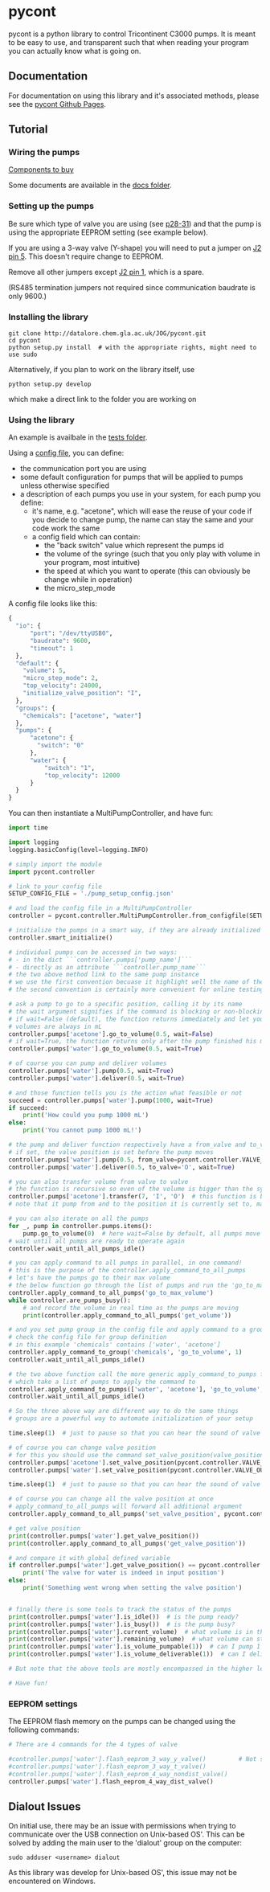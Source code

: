 # pycont

pycont is a python library to control Tricontinent C3000 pumps. It is meant to be easy to use, and transparent such that when reading your program you can actually know what is going on.

## Documentation
For documentation on using this library and it's associated methods, please see the [pycont Github Pages](https://croningp.github.io/pycont/).

## Tutorial

### Wiring the pumps

[Components to buy](docs/useful_links.md)

Some documents are available in the [docs folder](docs).

### Setting up the pumps

Be sure which type of valve you are using (see [p28-31](docs/pumps/tricont%20software%20man.pdf)) and that the pump is using the appropriate EEPROM setting (see example below).

If you are using a 3-way valve (Y-shape) you will need to put a jumper on [J2 pin 5](docs/pumps/pumps_wiring.pdf). This doesn't require change to EEPROM.

Remove all other jumpers except [J2 pin 1](docs/pumps/pumps_wiring.pdf), which is a spare.

(RS485 termination jumpers not required since communication baudrate is only 9600.)


### Installing the library

```
git clone http://datalore.chem.gla.ac.uk/JOG/pycont.git
cd pycont
python setup.py install  # with the appropriate rights, might need to use sudo
```

Alternatively, if you plan to work on the library itself, use
```
python setup.py develop
```
which make a direct link to the folder you are working on

### Using the library

An example is availbale in the [tests folder](tests).

Using a [config file](tests/pump_setup_config.json), you can define:
- the communication port you are using
- some default configuration for pumps that will be applied to pumps unless otherwise specified
- a description of each pumps you use in your system, for each pump you define:
    - it's name, e.g. "acetone", which will ease the reuse of your code if you decide to change pump, the name can stay the same and your code work the same
    - a config field which can contain:
      - the "back switch" value which represent the pumps id
      - the volume of the syringe (such that you only play with volume in your program, most intuitive)
      - the speed at which you want to operate (this can obviously be change while in operation)
      - the micro_step_mode

A config file looks like this:
```python
{
  "io": {
      "port": "/dev/ttyUSB0",
      "baudrate": 9600,
      "timeout": 1
  },
  "default": {
    "volume": 5,
    "micro_step_mode": 2,
    "top_velocity": 24000,
    "initialize_valve_position": "I",
  },
  "groups": {
    "chemicals": ["acetone", "water"]
  },
  "pumps": {
      "acetone": {
        "switch": "0"
      },
      "water": {
          "switch": "1",
          "top_velocity": 12000
      }
  }
}
```

You can then instantiate a MultiPumpController, and have fun:

```python
import time

import logging
logging.basicConfig(level=logging.INFO)

# simply import the module
import pycont.controller

# link to your config file
SETUP_CONFIG_FILE = './pump_setup_config.json'

# and load the config file in a MultiPumpController
controller = pycont.controller.MultiPumpController.from_configfile(SETUP_CONFIG_FILE)

# initialize the pumps in a smart way, if they are already initialized we do not want to reinitialize them because they go back to zero position
controller.smart_initialize()

# individual pumps can be accessed in two ways:
# - in the dict ```controller.pumps['pump_name']```
# - directly as an attribute ```controller.pump_name```
# the two above method link to the same pump instance
# we use the first convention becuase it highlight well the name of the pumps
# the second convention is certainly more convenient for online testing using ipython

# ask a pump to go to a specific position, calling it by its name
# the wait argument signifies if the command is blocking or non-blocking
# if wait=False (default), the function returns immediately and let you go on
# volumes are always in mL
controller.pumps['acetone'].go_to_volume(0.5, wait=False)
# if wait=True, the function returns only after the pump finished his move
controller.pumps['water'].go_to_volume(0.5, wait=True)

# of course you can pump and deliver volumes
controller.pumps['water'].pump(0.5, wait=True)
controller.pumps['water'].deliver(0.5, wait=True)

# and those function tells you is the action what feasible or not
succeed = controller.pumps['water'].pump(1000, wait=True)
if succeed:
    print('How could you pump 1000 mL')
else:
    print('You cannot pump 1000 mL!')

# the pump and deliver function respectively have a from_valve and to_valve argument
# if set, the valve position is set before the pump moves
controller.pumps['water'].pump(0.5, from_valve=pycont.controller.VALVE_INPUT, wait=True) # pycont.controller.VALVE_INPUT is 'I', idem for output 'O', bypass 'B', and extra 'E'
controller.pumps['water'].deliver(0.5, to_valve='O', wait=True)

# you can also transfer volume from valve to valve
# the function is recursive so even of the volume is bigger than the syringe, it will iterate as many times as needed
controller.pumps['acetone'].transfer(7, 'I', 'O')  # this function is blocking, no wait argument
# note that it pump from and to the position it is currently set to, made it easy to leave a small volume in the pump if needed

# you can also iterate on all the pumps
for _, pump in controller.pumps.items():
    pump.go_to_volume(0)  # here wait=False by default, all pumps move in parallel
# wait until all pumps are ready to operate again
controller.wait_until_all_pumps_idle()

# you can apply command to all pumps in parallel, in one command!
# this is the purpose of the controller.apply_command_to_all_pumps
# let's have the pumps go to their max volume
# the below function go through the list of pumps and run the 'go_to_max_volume' function without argument
controller.apply_command_to_all_pumps('go_to_max_volume')
while controller.are_pumps_busy():
    # and record the volume in real time as the pumps are moving
    print(controller.apply_command_to_all_pumps('get_volume'))

# and you set pump group in the config file and apply command to a group of pumps
# check the config file for group definition
# in this example 'chemicals' contains ['water', 'acetone']
controller.apply_command_to_group('chemicals', 'go_to_volume', 1)
controller.wait_until_all_pumps_idle()

# the two above function call the more generic apply_command_to_pumps function
# which take a list of pumps to apply the command to
controller.apply_command_to_pumps(['water', 'acetone'], 'go_to_volume', 1.5)
controller.wait_until_all_pumps_idle()

# So the three above way are different way to do the same things
# groups are a powerful way to automate initialization of your setup

time.sleep(1)  # just to pause so that you can hear the sound of valve movements

# of course you can change valve position
# for this you should use the command set_valve_position(valve_position) using for valvle position the global variable define in pycont. They are VALVE_INPUT, VALVE_OUTPUT, VALVE_BYPASS, VALVE_EXTRA
controller.pumps['acetone'].set_valve_position(pycont.controller.VALVE_OUTPUT)
controller.pumps['water'].set_valve_position(pycont.controller.VALVE_OUTPUT)

time.sleep(1)  # just to pause so that you can hear the sound of valve movements

# of course you can change all the valve position at once
# apply_command_to_all_pumps will forward all additional argument
controller.apply_command_to_all_pumps('set_valve_position', pycont.controller.VALVE_INPUT)

# get valve position
print(controller.pumps['water'].get_valve_position())
print(controller.apply_command_to_all_pumps('get_valve_position'))

# and compare it with global defined variable
if controller.pumps['water'].get_valve_position() == pycont.controller.VALVE_INPUT:
    print('The valve for water is indeed in input position')
else:
    print('Something went wrong when setting the valve position')


# finally there is some tools to track the status of the pumps
print(controller.pumps['water'].is_idle())  # is the pump ready?
print(controller.pumps['water'].is_busy())  # is the pump busy?
print(controller.pumps['water'].current_volume)  # what volume is in the syringe, this is a direct reading from the pump position, we actually ask the pump!
print(controller.pumps['water'].remaining_volume)  # what volume can still be pump
print(controller.pumps['water'].is_volume_pumpable(1))  # can I pump 1 ml?
print(controller.pumps['water'].is_volume_deliverable(1))  # can I deliver 1 ml?

# But note that the above tools are mostly encompassed in the higher level functions such as controller.wait_until_all_pumps_idle() which check is_idle() for all pumps

# Have fun!
```

### EEPROM settings

The EEPROM flash memory on the pumps can be changed using the following commands:

```python
# There are 4 commands for the 4 types of valve

#controller.pumps['water'].flash_eeprom_3_way_y_valve()         # Not strictly necessary since a jumper pin will do the same thing regardless of EEPROM setting
#controller.pumps['water'].flash_eeprom_3_way_t_valve()
#controller.pumps['water'].flash_eeprom_4_way_nondist_valve()
controller.pumps['water'].flash_eeprom_4_way_dist_valve()
```

## Dialout Issues
On initial use, there may be an issue with permissions when trying to communicate over the USB connection on Unix-based OS'. This can be solved by adding the main user to the 'dialout' group on the computer:
```
sudo adduser <username> dialout
```
As this library was develop for Unix-based OS', this issue may not be encountered on Windows.
